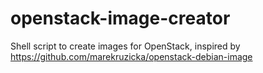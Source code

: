 # openstack-image-creator
Shell script to create images for OpenStack, inspired by https://github.com/marekruzicka/openstack-debian-image
